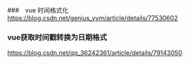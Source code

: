 ###　vue 时间格式化
https://blog.csdn.net/genius_yym/article/details/77530602

### vue获取时间戳转换为日期格式
https://blog.csdn.net/qq_36242361/article/details/79143050

### 


